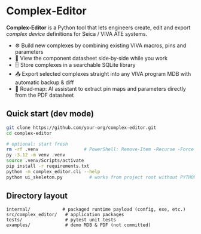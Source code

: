 # Complex‑Editor

**Complex‑Editor** is a Python tool that lets engineers create, edit and export *complex device* definitions for Seica / VIVA ATE systems.

* ⚙️  Build new complexes by combining existing VIVA macros, pins and parameters  
* 📎  View the component datasheet side‑by‑side while you work  
* 🗄️  Store complexes in a searchable SQLite library  
* 📤  Export selected complexes straight into any VIVA program MDB with automatic backup & diff  
* 🧠  Road‑map: AI assistant to extract pin maps and parameters directly from the PDF datasheet

## Quick start (dev mode)

```bash
git clone https://github.com/your‑org/complex‑editor.git
cd complex‑editor

# optional: start fresh
rm -rf .venv                 # PowerShell: Remove-Item -Recurse -Force .venv
py -3.12 -m venv .venv
source .venv/Scripts/activate
pip install -r requirements.txt
python -m complex_editor.cli --help
python ui_skeleton.py          # works from project root without PYTHONPATH hacks
```

## Directory layout

```
internal/            # packaged runtime payload (config, exe, etc.)
src/complex_editor/   # application packages
tests/                # pytest unit tests
examples/             # demo MDB & PDF (not committed)
```
